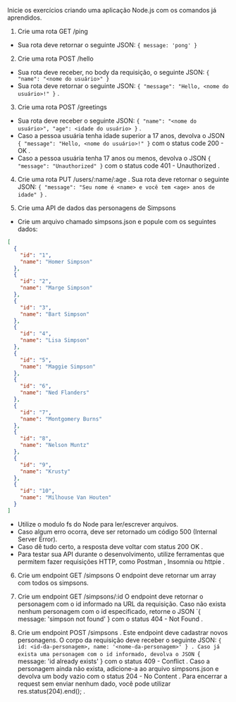 Inicie os exercícios criando uma aplicação Node.js com os comandos já aprendidos.
1. Crie uma rota GET /ping
- Sua rota deve retornar o seguinte JSON: `{ message: 'pong' }`

2. Crie uma rota POST /hello
- Sua rota deve receber, no body da requisição, o seguinte JSON: `{ "name": "<nome do usuário>" }`
- Sua rota deve retornar o seguinte JSON: `{ "message": "Hello, <nome do usuário>!" }` .

3. Crie uma rota POST /greetings
- Sua rota deve receber o seguinte JSON: `{ "name": "<nome do usuário>", "age": <idade do usuário> }` .
- Caso a pessoa usuária tenha idade superior a 17 anos, devolva o JSON `{ "message": "Hello, <nome do usuário>!" }` com o status code 200 - OK .
- Caso a pessoa usuária tenha 17 anos ou menos, devolva o JSON `{ "message": "Unauthorized" }` com o status code 401 - Unauthorized .

4. Crie uma rota PUT /users/:name/:age .
Sua rota deve retornar o seguinte JSON: `{ "message": "Seu nome é <name> e você tem <age> anos de idade" }` .

5. Crie uma API de dados das personagens de Simpsons
- Crie um arquivo chamado simpsons.json e popule com os seguintes dados:
```json
[
  {
    "id": "1",
    "name": "Homer Simpson"
  },
  {
    "id": "2",
    "name": "Marge Simpson"
  },
  {
    "id": "3",
    "name": "Bart Simpson"
  },
  {
    "id": "4",
    "name": "Lisa Simpson"
  },
  {
    "id": "5",
    "name": "Maggie Simpson"
  },
  {
    "id": "6",
    "name": "Ned Flanders"
  },
  {
    "id": "7",
    "name": "Montgomery Burns"
  },
  {
    "id": "8",
    "name": "Nelson Muntz"
  },
  {
    "id": "9",
    "name": "Krusty"
  },
  {
    "id": "10",
    "name": "Milhouse Van Houten"
  }
]
```

- Utilize o modulo fs do Node para ler/escrever arquivos.
- Caso algum erro ocorra, deve ser retornado um código 500 (Internal Server Error).
- Caso dê tudo certo, a resposta deve voltar com status 200 OK .
- Para testar sua API durante o desenvolvimento, utilize ferramentas que permitem fazer requisições HTTP, como Postman , Insomnia ou httpie .

6. Crie um endpoint GET /simpsons
O endpoint deve retornar um array com todos os simpsons.

7. Crie um endpoint GET /simpsons/:id
O endpoint deve retornar o personagem com o id informado na URL da requisição.
Caso não exista nenhum personagem com o id especificado, retorne o JSON `{ message: 'simpson not found' } com o status 404 - Not Found .

8. Crie um endpoint POST /simpsons .
Este endpoint deve cadastrar novos personagens.
O corpo da requisição deve receber o seguinte JSON: `{ id: <id-da-personagem>, name: '<nome-da-personagem>' } .
Caso já exista uma personagem com o id informado, devolva o JSON `{ message: 'id already exists' } com o status 409 - Conflict .
Caso a personagem ainda não exista, adicione-a ao arquivo simpsons.json e devolva um body vazio com o status 204 - No Content . Para encerrar a request sem enviar nenhum dado, você pode utilizar res.status(204).end(); .
